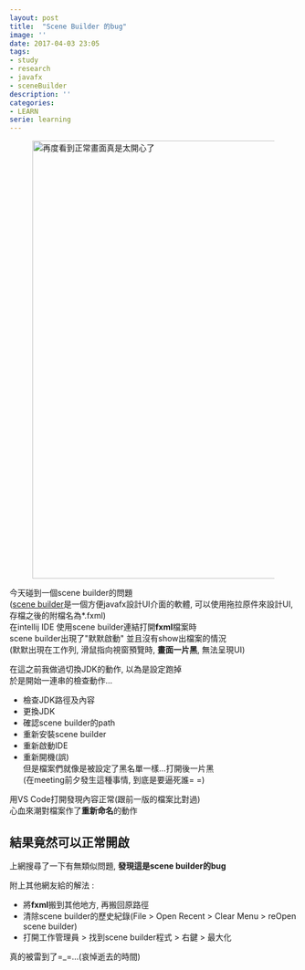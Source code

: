 ```yaml
---
layout: post
title:  "Scene Builder 的bug"
image: ''
date: 2017-04-03 23:05
tags:
- study
- research
- javafx
- sceneBuilder
description: ''
categories:
- LEARN
serie: learning
---
```


<figure class="foto-legenda">
	<img src="{{ "/assets/img/maruIMG/sbIssue.png"}}" width="1300" height="768" alt="再度看到正常畫面真是太開心了">
</figure>

今天碰到一個scene builder的問題<br />
([scene builder](http://docs.oracle.com/javase/8/scene-builder-2/release-notes/index.html)是一個方便javafx設計UI介面的軟體, 可以使用拖拉原件來設計UI, 存檔之後的附檔名為*.fxml)<br />
在intellij IDE 使用scene builder連結打開**fxml**檔案時<br />
scene builder出現了"默默啟動" 並且沒有show出檔案的情況<br />
(默默出現在工作列, 滑鼠指向視窗預覽時, **畫面一片黑**, 無法呈現UI)<br />

在這之前我做過切換JDK的動作, 以為是設定跑掉<br />
於是開始一連串的檢查動作...<br />
* 檢查JDK路徑及內容<br />
* 更換JDK<br />
* 確認scene builder的path<br />
* 重新安裝scene builder<br />
* 重新啟動IDE<br />
* 重新開機(誤)<br />
但是檔案們就像是被設定了黑名單一樣...打開後一片黑<br />
(在meeting前夕發生這種事情, 到底是要逼死誰= =)<br />

用VS Code打開發現內容正常(跟前一版的檔案比對過)<br />
心血來潮對檔案作了**重新命名**的動作<br />

## 結果竟然可以正常開啟 <br />

上網搜尋了一下有無類似問題, **發現這是scene builder的bug**<br />

附上其他網友給的解法 : <br />
* 將**fxml**搬到其他地方, 再搬回原路徑<br />
* 清除scene builder的歷史紀錄(File > Open Recent > Clear Menu > reOpen scene builder)
* 打開工作管理員 > 找到scene builder程式 > 右鍵 > 最大化

真的被雷到了=_=...(哀悼逝去的時間)

































